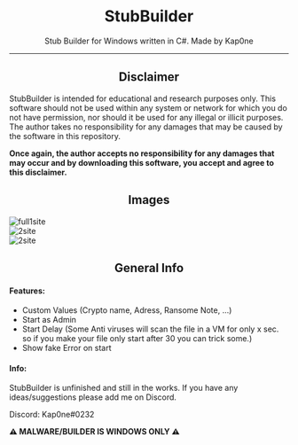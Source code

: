 <h1 align="center">StubBuilder</h1>
<p align="center">
    Stub Builder for Windows written in C#.
    Made by Kap0ne
</p><hr>

<h2 align="center">Disclaimer</h2>
StubBuilder is intended for educational and research purposes only. This software should not be used within any system or network for which you do not have permission, nor should it be used for any illegal or illicit purposes. The author takes no responsibility for any damages that may be caused by the software in this repository.

**Once again, the author accepts no responsibility for any damages that may occur and by downloading this software, you accept and agree to this disclaimer.**

## <h2 align="center">Images</h2>
![full1site](https://i.imgur.com/v8KLkFW.png)<br>
![2site](https://i.imgur.com/bp22MOz.png)<br>
![2site](https://i.imgur.com/Y55wl4O.png)<br>

## <h2 align="center">General Info</h2>
#### Features:
- Custom Values (Crypto name, Adress, Ransome Note, ...)
- Start as Admin
- Start Delay (Some Anti viruses will scan the file in a VM for only x sec. so if you make your file only start after 30 you can trick some.)
- Show fake Error on start

#### Info:
StubBuilder is unfinished and still in the works. If you have any ideas/suggestions please add me on Discord.

Discord: Kap0ne#0232

**⚠️ MALWARE/BUILDER IS WINDOWS ONLY ⚠️**
